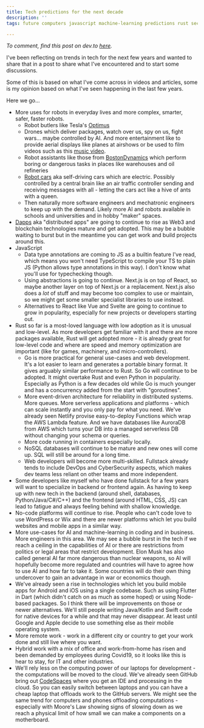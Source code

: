 ```yaml
---
title: Tech predictions for the next decade
description: ''
tags: future computers javascript machine-learning predictions rust security python

---
```

_To comment, find this post on dev.to_ [_here_](https://dev.to/michaelcurrin/tech-predictions-for-the-next-decade-1aa5 "go to dev.to post")_._

I've been reflecting on trends in tech for the next few years and wanted to share that in a post to share what I've encountered and to start some discussions.

Some of this is based on what I've come across in videos and articles, some is my opinion based on what I've seen happening in the last few years.

Here we go...

* More uses for robots in everyday lives and more complex, smarter, safer, faster robots.
  * Robot butlers like Tesla's [Optimus](https://www.thenationalnews.com/business/technology/2022/06/03/tesla-optimus-what-we-know-so-far-about-the-robot/)
  * Drones which deliver packages, watch over us, spy on us, fight wars... maybe controlled by AI. And more entertainment like to provide aerial displays like planes at airshows or be used to film videos such as this [music video](https://www.dronethusiast.com/ok-go-music-video-filmed-using-drone/).
  * Robot assistants like those from [BostonDynamics](https://www.bostondynamics.com/) which perform boring or dangerous tasks in places like warehouses and oil refineries
  * [Robot cars](https://www.online-sciences.com/robotics/robotic-cars-self-driving-cars-advantages-and-disadvantages/) aka self-driving cars which are electric. Possibly controlled by a central brain like an air traffic controller sending and receiving messages with all - letting the cars act like a hive of ants with a queen.
  * Then naturally more software engineers and mechatronic engineers to keep up with the demand. Likely more AI and robots available in schools and universities and in hobby "maker" spaces.
* [Dapps](https://ethereum.org/en/dapps/) aka "distributed apps" are going to continue to rise as Web3 and blockchain technologies mature and get adopted. This may be a bubble waiting to burst but in the meantime you can get work and build projects around this.
* JavaScript
  * Data type annotations are coming to JS as a builtin feature I've read, which means you won't need TypeScript to compile your TS to plain JS (Python allows type annotations in this way). I don't know what you'll use for typechecking though.
  * Using abstractions is going to continue. Next.js is on top of React, so maybe another layer on top of Next.js or a replacement. Next.js also does a _lot_ of stuff and may become too complex to use or maintain, so we might get some smaller specialist libraries to use instead.
  * Alternatives to React like Vue and Svelte are going to continue to grow in popularity, especially for new projects or developers starting out.
* Rust so far is a most-loved language with low adoption as it is unusual and low-level. As more developers get familiar with it and there are more packages available, Rust will get adopted more - it is already great for low-level code and where are speed and memory optimization are important (like for games, machinery, and micro-controllers).
  * Go is more practical for general use-cases and web development. It's a lot easier to learn and generates a portable binary format. It gives arguably similar performance to Rust. So Go will continue to be adopted. It might overtake Rust and even Python in popularity. Especially as Python is a few decades old while Go is much younger and has a concurrency added from the start with "goroutines".
  * More event-driven architecture for reliability in distributed systems. More queues. More serverless applications and platforms - which can scale instantly and you only pay for what you need. We've already seen Netlify provise easy-to-deploy Functions which wrap the AWS Lambda feature. And we have databases like AuroraDB from AWS which turns your DB into a managed serverless DB without changing your schema or queries.
  * More code running in containers especially locally.
  * NoSQL databases will continue to be mature and new ones will come up. SQL will still be around for a long time.
  * Web developers will become more multi-skilled. Fullstack already tends to include DevOps and CyberSecurity aspects, which makes dev teams less reliant on other teams and more independent.
* Some developers like myself who have done fullstack for a few years will want to specialize in backend or frontend again. As having to keep up with new tech in the backend (around shell, databases, Python/Java/C#/C++) and the frontend (around HTML, CSS, JS) can lead to fatigue and always feeling behind with shallow knowledge.
* No-code platforms will continue to rise. People who can't code love to use WordPress or Wix and there are newer platforms which let you build websites and mobile apps in a similar way.
* More use-cases for AI and machine-learning in coding and in business. More engineers in this area. We may see a bubble burst in the tech if we reach a ceiling in the capabilities of AI or there are restrictions from politics or legal areas that restrict development. Elon Musk has also called general AI far more dangerous than nuclear weapons, so AI will hopefully become more regulated and countries will have to agree how to use AI and how far to take it. Some countries will do their own thing undercover to gain an advantage in war or economics though.
* We've already seen a rise in technologies which let you build mobile apps for Android and iOS using a single codebase. Such as using Flutter in Dart (which didn't catch on as much as some hoped) or using Node-based packages. So I think there will be improvements on those or newer alternatives. We'll still people writing Java/Kotlin and Swift code for native devices for a while and that may never disappear. At least until Google and Apple decide to use something else as their mobile operating system.
* More remote work - work in a different city or country to get your work done and still live where you want.
* Hybrid work with a mix of office and work-from-home has risen and been demanded by employees during Covid19, so it looks like this is hear to stay, for IT and other industries.
* We'll rely less on the computing power of our laptops for development - the computations will be moved to the cloud. We've already seen GitHub bring out [CodeSpaces](https://github.com/features/codespaces) where you get an IDE and processing in the cloud. So you can easily switch between laptops and you can have a cheap laptop that offloads work to the GitHub servers. We might see the same trend for computers and phones offloading computations - especially with Moore's Law showing signs of slowing down as we reach a physical limit of how small we can make a components on a motherboard.